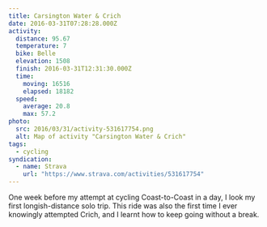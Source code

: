```yaml
---
title: Carsington Water & Crich
date: 2016-03-31T07:28:28.000Z
activity:
  distance: 95.67
  temperature: 7
  bike: Belle
  elevation: 1508
  finish: 2016-03-31T12:31:30.000Z
  time:
    moving: 16516
    elapsed: 18182
  speed:
    average: 20.8
    max: 57.2
photo:
  src: 2016/03/31/activity-531617754.png
  alt: Map of activity "Carsington Water & Crich"
tags:
  - cycling
syndication:
  - name: Strava
    url: "https://www.strava.com/activities/531617754"
---
```


One week before my attempt at cycling Coast-to-Coast in a day, I look my first longish-distance solo trip. This ride was also the first time I ever knowingly attempted Crich, and I learnt how to keep going without a break.
